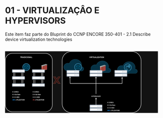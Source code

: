 # 01 - VIRTUALIZAÇÂO E HYPERVISORS

Este item faz parte do Bluprint do CCNP ENCORE 350-401 - 2.1 Describe device virtualization technologies <br></br>

![EXEMPLO](Imagens/exemplo.png) <br></br>

